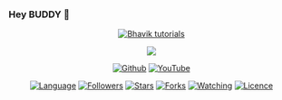 ### Hey BUDDY 👋


<p align="center"><a href="https://github.com/legendaryhackerz"><img title="Bhavik tutorials" src="https://github-readme-stats.vercel.app/api?username=legendaryhackerz&show_icons=true&include_all_commits=true&theme=chartreuse-dark&cache_seconds=3200"></a>
</p>
<p align="center"><a href="https://github.com/legendarhackerz"><img src= alt="Bt">
</p>

<p align="center">
<a href="https://github.com/legendaryhackerz"><img title="Github" src="https://img.shields.io/badge/legendary-hacker-brightgreen?style=for-the-badge&logo=github"></a>
<a href="youtube.com/c/Legendary Hacker"><img title="YouTube" src="https://img.shields.io/badge/YouTube-Legendary Hacker-red?style=for-the-badge&logo=Youtube"></a>
</p>




<p align="center">
<a href="https://github.com/legendaryhackerz"><img title="Language" src="https://img.shields.io/badge/Made%20with-Bash-1f425f.svg?v=103"></a>
<a href="https://github.com/legendaryhackerz"><img title="Followers" src="https://img.shields.io/github/followers/legendaryhackerz?color=blue&style=flat-square"></a>
<a href="https://github.com/legendaryhackerz"><img title="Stars" src="https://img.shields.io/github/stars/legendaryhackerz/autoig?color=red&style=flat-square"></a>
<a href="https://github.com/legendaryhackerz"><img title="Forks" src="https://img.shields.io/github/forks/noob-hackers/autoig?color=red&style=flat-square"></a>
<a href="https://github.com/legendaryhackerz"><img title="Watching" src="https://img.shields.io/github/watchers/legendaryhackerz/autoig?label=Watchers&color=blue&style=flat-square"></a>
<a href="https://github.com/legendaryhackerz"><img title="Licence" src="https://img.shields.io/badge/License-MIT-blue.svg"></a>
</p>




